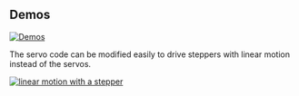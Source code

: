 Demos
-----

[![Demos](https://img.youtube.com/vi/q_2MiP7JTcE/0.jpg)](https://www.youtube.com/watch?v=4U1Yn3Ow3lY&list=PLtJX13TEeODG8QBOLhsYzzorefGwti_Uc)

The servo code can be modified easily to drive steppers with linear motion instead of the servos.


[![linear motion with a stepper](https://img.youtube.com/vi/Fmo-vcdIWbQ/0.jpg)](https://youtu.be/Fmo-vcdIWbQ)
